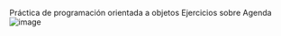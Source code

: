 Práctica de programación orientada a objetos
Ejercicios sobre Agenda
![image](https://user-images.githubusercontent.com/102711785/199405187-a8066b3b-4a41-4d4c-ab45-bc28b2af1dae.png)

